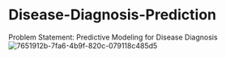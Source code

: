 # Disease-Diagnosis-Prediction
Problem Statement: Predictive Modeling for Disease Diagnosis
![7651912b-7fa6-4b9f-820c-079118c485d5](https://github.com/9785218943/Disease-Diagnosis-Prediction/assets/124968360/40368932-af0c-471f-9479-49f7ae5d3c5c)
